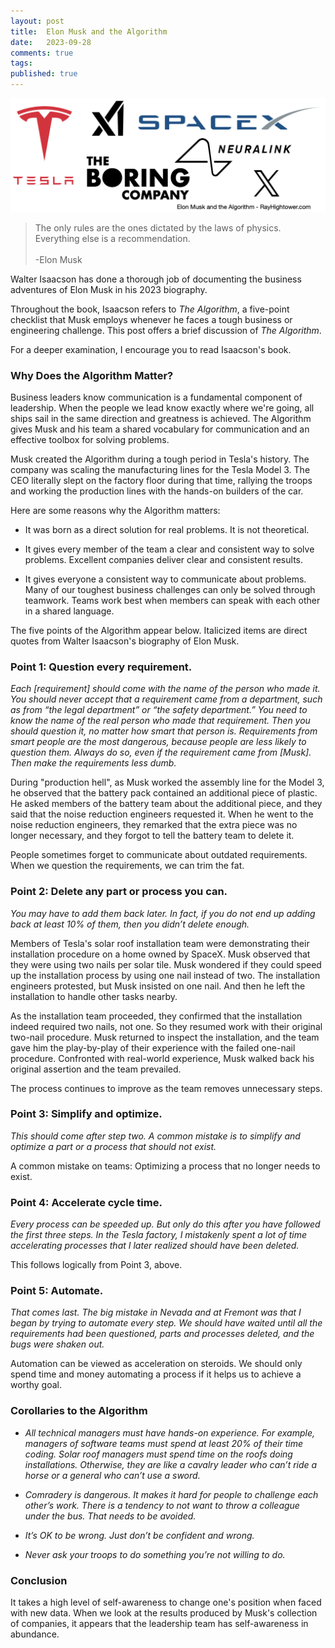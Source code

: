 ```yaml
---
layout: post
title:  Elon Musk and the Algorithm
date:   2023-09-28
comments: true
tags: 
published: true
---
```


<a href="/blog/2023/09/28/elon-musk-and-the-algorithm/"><img src="/images/elon_musk_algorithm.png" width="600" alt="Elon Musk and the Algorithm" title="Elon Musk and the Algorithm" /></a>

>The only rules are the ones dictated by the laws of physics. Everything else is a recommendation.<br/>&nbsp;<br/>-Elon Musk

Walter Isaacson has done a thorough job of documenting the business adventures of Elon Musk in his 2023 biography.

Throughout the book, Isaacson refers to _The Algorithm_, a five-point checklist that Musk employs whenever he faces a tough business or engineering challenge. This post offers a brief discussion of _The Algorithm_. 

For a deeper examination, I encourage you to read Isaacson's book.

<!--more-->

### Why Does the Algorithm Matter?

Business leaders know communication is a fundamental component of leadership. When the people we lead know exactly where we're going, all ships sail in the same direction and greatness is achieved. The Algorithm gives Musk and his team a shared vocabulary for communication and an effective toolbox for solving problems.

Musk created the Algorithm during a tough period in Tesla's history. The company was scaling the manufacturing lines for the Tesla Model 3. The CEO literally slept on the factory floor during that time, rallying the troops and working the production lines with the hands-on builders of the car. 

Here are some reasons why the Algorithm matters:

* It was born as a direct solution for real problems. It is not theoretical.

* It gives every member of the team a clear and consistent way to solve problems. Excellent companies deliver clear and consistent results.

* It gives everyone a consistent way to communicate about problems. Many of our toughest business challenges can only be solved through teamwork. Teams work best when members can speak with each other in a shared language.

The five points of the Algorithm appear below. Italicized items are direct quotes from Walter Isaacson's biography of Elon Musk. 

### Point 1: Question every requirement. 

_Each [requirement] should come with the name of the person who made it. You should never accept that a requirement came from a department, such as from “the legal department” or “the safety department.” You need to know the name of the real person who made that requirement. Then you should question it, no matter how smart that person is. Requirements from smart people are the most dangerous, because people are less likely to question them. Always do so, even if the requirement came from [Musk]. Then make the requirements less dumb._

During "production hell", as Musk worked the assembly line for the Model 3, he observed that the battery pack contained an additional piece of plastic. He asked members of the battery team about the additional piece, and they said that the noise reduction engineers requested it. When he went to the noise reduction engineers, they remarked that the extra piece was no longer necessary, and they forgot to tell the battery team to delete it.

People sometimes forget to communicate about outdated requirements. When we question the requirements, we can trim the fat.

### Point 2: Delete any part or process you can. 

_You may have to add them back later. In fact, if you do not end up adding back at least 10% of them, then you didn’t delete enough._ 

Members of Tesla's solar roof installation team were demonstrating their installation procedure on a home owned by SpaceX. Musk observed that they were using two nails per solar tile. Musk wondered if they could speed up the installation process by using one nail instead of two. The installation engineers protested, but Musk insisted on one nail. And then he left the installation to handle other tasks nearby.

As the installation team proceeded, they confirmed that the installation indeed required two nails, not one. So they resumed work with their original two-nail procedure. Musk returned to inspect the installation, and the team gave him the play-by-play of their experience with the failed one-nail procedure. Confronted with real-world experience, Musk walked back his original assertion and the team prevailed. 

The process continues to improve as the team removes unnecessary steps.

### Point 3: Simplify and optimize. 

_This should come after step two. A common mistake is to simplify and optimize a part or a process that should not exist._

A common mistake on teams: Optimizing a process that no longer needs to exist.

### Point 4: Accelerate cycle time. 

_Every process can be speeded up. But only do this after you have followed the first three steps. In the Tesla factory, I mistakenly spent a lot of time accelerating processes that I later realized should have been deleted._

This follows logically from Point 3, above.

### Point 5: Automate. 

_That comes last. The big mistake in Nevada and at Fremont was that I began by trying to automate every step. We should have waited until all the requirements had been questioned, parts and processes deleted, and the bugs were shaken out._

Automation can be viewed as acceleration on steroids. We should only spend time and money automating a process if it helps us to achieve a worthy goal.

### Corollaries to the Algorithm

* _All technical managers must have hands-on experience. For example, managers of software teams must spend at least 20% of their time coding. Solar roof managers must spend time on the roofs doing installations. Otherwise, they are like a cavalry leader who can’t ride a horse or a general who can’t use a sword._

* _Comradery is dangerous. It makes it hard for people to challenge each other’s work. There is a tendency to not want to throw a colleague under the bus. That needs to be avoided._

* _It’s OK to be wrong. Just don’t be confident and wrong._ 

* _Never ask your troops to do something you’re not willing to do._

### Conclusion

It takes a high level of self-awareness to change one's position when faced with new data. When we look at the results produced by Musk's collection of companies, it appears that the leadership team has self-awareness in abundance. 